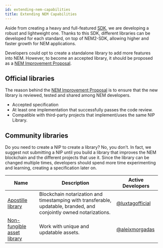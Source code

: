 ```yaml
---
id: extending-nem-capabilities
title: Extending NEM Capabilities
---
```

Aside from creating a heavy and full-featured [SDK](./overview.md), we are developing a robust and lightweight one. Thanks to this SDK, different libraries can be developed for each standard, on top of NEM2-SDK, allowing higher and faster growth for NEM applications.

Developers could opt to create a standalone library to add more features into NEM. However, to become an accepted library, it should be proposed as a [NEM Improvement Proposal](https://github.com/nemtech/NIP).

## Official libraries

The reason behind the [NEM Improvement Proposal](https://github.com/nemtech/NIP) is to ensure that the new library is reviewed, tested and shared among NEM developers.

- Accepted specification
- At least one implementation that successfully passes the code review.
- Compatible with third-party projects that implement/uses the same NIP Library.

## Community libraries

Do you need to create a NIP to create a library? No, you don’t. In fact, we suggest not submitting a NIP until you build a library that improves the NEM blockchain and the different projects that use it. Since the library can be changed multiple times, developers should spend more time experimenting and learning, creating a specification later on.

**Name** |	**Description** |	**Active Developers**
---------|------------------|----------------------------
[Apostille library](https://github.com/luxtagofficial/Apostille-library) |	Blockchain notarization and timestamping with transferable, updatable, branded, and conjointly owned notarizations. | 	[@luxtagofficial](https://github.com/luxtagofficial/)
[Non-fungible asset library](https://github.com/aleixmorgadas/nem2-nonfungible-asset) |	Work with unique and updatable assets. |	[@aleixmorgadas](https://github.com/aleixmorgadas/)
